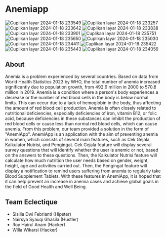 # Anemiapp
![Cuplikan layar 2024-01-18 233549](https://github.com/wllwkrs/anemiapp/assets/137505820/1cb48a9b-1d79-407c-9fd6-63849c8ee766)
![Cuplikan layar 2024-01-18 233257](https://github.com/wllwkrs/anemiapp/assets/137505820/9e9da901-94cb-4b2d-81ba-92d84849d700)
![Cuplikan layar 2024-01-18 233642](https://github.com/wllwkrs/anemiapp/assets/137505820/2901676d-e4fe-41c6-8b84-507014e473eb)
![Cuplikan layar 2024-01-18 233838](https://github.com/wllwkrs/anemiapp/assets/137505820/b2ac1efa-cd7a-4e0d-8d72-4f867cc26f8f)
![Cuplikan layar 2024-01-18 233901](https://github.com/wllwkrs/anemiapp/assets/137505820/705a06cc-b8e9-4fab-a4b0-0650cffcb835)
![Cuplikan layar 2024-01-18 235751](https://github.com/wllwkrs/anemiapp/assets/137505820/e6dc7751-f6ad-4f9c-9d7a-b554f21bc993)
![Cuplikan layar 2024-01-18 235650](https://github.com/wllwkrs/anemiapp/assets/137505820/64e29161-7933-4c22-a8ab-3c5566e03188)
![Cuplikan layar 2024-01-18 235030](https://github.com/wllwkrs/anemiapp/assets/137505820/26767eb5-2000-4910-846d-c7eeb653b78a)
![Cuplikan layar 2024-01-18 234411](https://github.com/wllwkrs/anemiapp/assets/137505820/4119906d-d491-42d0-94e2-0aafd17365fb)
![Cuplikan layar 2024-01-18 235422](https://github.com/wllwkrs/anemiapp/assets/137505820/092ceca4-9a7a-47ed-8e76-ca1c8bfe5a5b)
![Cuplikan layar 2024-01-18 235443](https://github.com/wllwkrs/anemiapp/assets/137505820/e8041f43-6d3b-4bdb-8a54-418158e332ba)
![Cuplikan layar 2024-01-18 234059](https://github.com/wllwkrs/anemiapp/assets/137505820/f5e64a71-73c3-4c5e-a7c5-3f1fa683d72f)



## About
Anemia is a problem experienced by several countries. Based on data from World Health Statistics 2023 by WHO, the total number of anemia increased significantly due to population growth, from 492.9 million in 2000 to 570.8 million in 2019. Anemia is a condition where a person's body experiences a decrease or the number of red blood cells in the body is below normal limits. This can occur due to a lack of hemoglobin in the body, thus affecting the amount of red blood cell production. Anemia is often closely related to nutritional deficiencies, especially deficiencies of iron, vitamin B12, or folic acid, because deficiencies in these substances can inhibit the production of red blood cells or cause less than normal red blood cells, which can cause anemia. From this problem, our team provided a solution in the form of "AnemiApp". AnemiApp is an application with the aim of preventing anemia in women, which consists of several main features, such as Cek Gejala, Kalkulator Nutrisi, and Pengingat. Cek Gejala feature will display several survey questions that will identify whether the user is anemic or not, based on the answers to these questions. Then, the Kalkulator Nutrisi feature will calculate how much nutrition the user needs based on gender, weight, height, age and activities carried out. Then, the Pengingat feature will display a notification to remind users suffering from anemia to regularly take Blood Supplement Tablets. With these features in AnemiApp, it is hoped that it can help prevent an increase in anemia cases and achieve global goals in the field of Good Health and Well Being.
## Team Eclectique
- Sisilia Dwi Febrianti (Hipster)
- Nairsya Syauqi Ghasila (Hustler)
- Roy Hairul Anam (Hacker)
- Willa Wikarsi (Hacker)
